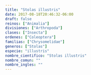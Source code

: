 ```yaml
---
title: "Stolas illustris"
date: 2017-08-18T20:46:32-06:00
draft: false
reinos: ["Animalia"]
divisiones: ["Arthropoda"]
clases: ["Insecta"]
ordenes: ["Coleoptera"]
familias: ["Chrysomelidae"]
generos: ["Stolas"]
especie: "illustris"
nombre_cientifico: "Stolas illustris"
nombre_comun: ""
nombre_ingles: ""
---
```

